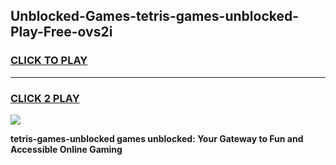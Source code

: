 
## Unblocked-Games-tetris-games-unblocked-Play-Free-ovs2i
<h3>
<a href="https://premium76.site?title=tetris-games-unblocked&ref=18A1">CLICK TO PLAY</a></h3>
<hr>

<h3>
<a href="https://premium76.site?title=tetris-games-unblocked&ref=18A1">CLICK 2 PLAY</a>
  
</h3>

<a href="https://premium76.site?title=tetris-games-unblocked&ref=18A1"><img src="https://clearcache.store/games.png"></a>


**tetris-games-unblocked games unblocked: Your Gateway to Fun and Accessible Online Gaming**

